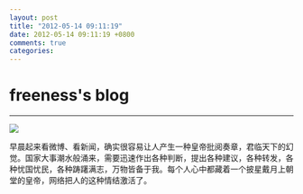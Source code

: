 ```yaml
---
layout: post
title: "2012-05-14 09:11:19"
date: 2012-05-14 09:11:19 +0800
comments: true
categories: 
---
```


# freeness's blog

----------

![](http://okqmqrbgo.bkt.clouddn.com/201205140911191.jpg)

>
早晨起来看微博、看新闻，确实很容易让人产生一种皇帝批阅奏章，君临天下的幻觉。国家大事潮水般涌来，需要迅速作出各种判断，提出各种建议，各种转发，各种忧国忧民，各种踌躇满志，万物皆备于我。每个人心中都藏着一个披星戴月上朝堂的皇帝，网络把人的这种情结激活了。
